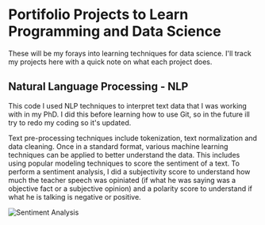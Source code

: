 # Portifolio Projects to Learn Programming and Data Science

These will be my forays into learning techniques for data science. I'll track my
projects here with a quick note on what each project does.

## Natural Language Processing - NLP

This code I used NLP techniques to interpret text data that I was working with in my PhD. I did this before learning how to use Git, so in the future ill try to redo my coding so it's updated.

Text pre-processing techniques include tokenization, text normalization and data cleaning. Once in a standard format, various machine learning techniques can be applied to better understand the data. This includes using popular modeling techniques to score the sentiment of a text. To perform a sentiment analysis, I did a subjectivity score to understand how much the teacher speech was opiniated (if what he was saying was a objective fact or a subjective opinion) and a polarity score to understand if what he is talking is negative or positive.


![Sentiment Analysis](nlp-learning/output/images/sentimentanalysis.png)

